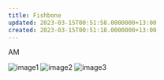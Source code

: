 ```yaml
---
title: Fishbone
updated: 2023-03-15T00:51:58.0000000+13:00
created: 2023-03-15T00:51:18.0000000+13:00
---
```


AM

![image1](../../../../resources/17fd8c4458f84390a0834cb67ec962de.png)
![image2](../../../../resources/71b11a4496ce4f6fbe89100ee1eae045.png)
![image3](../../../../resources/6d227a28471f459c8a84f15dce11cb9f.png)

